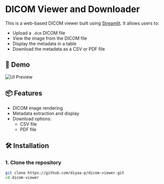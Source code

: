 # DICOM Viewer and Downloader

This is a web-based DICOM viewer built using [Streamlit](https://streamlit.io/). It allows users to:

- Upload a `.dcm` DICOM file
- View the image from the DICOM file
- Display the metadata in a table
- Download the metadata as a CSV or PDF file

## 🚀 Demo

![UI Preview](preview.png) <!-- Optional: Add a screenshot if available -->

## 📦 Features

- DICOM image rendering
- Metadata extraction and display
- Download options:
  - CSV file
  - PDF file

## 🛠️ Installation

### 1. Clone the repository

```bash
git clone https://github.com/diyaa-p/dicom-viewer.git
cd dicom-viewer
